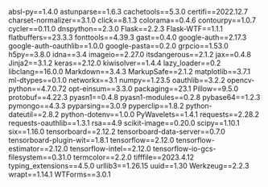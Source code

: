 absl-py==1.4.0
astunparse==1.6.3
cachetools==5.3.0
certifi==2022.12.7
charset-normalizer==3.1.0
click==8.1.3
colorama==0.4.6
contourpy==1.0.7
cycler==0.11.0
dnspython==2.3.0
Flask==2.2.3
Flask-WTF==1.1.1
flatbuffers==23.3.3
fonttools==4.39.3
gast==0.4.0
google-auth==2.17.3
google-auth-oauthlib==1.0.0
google-pasta==0.2.0
grpcio==1.53.0
h5py==3.8.0
idna==3.4
imageio==2.27.0
itsdangerous==2.1.2
jax==0.4.8
Jinja2==3.1.2
keras==2.12.0
kiwisolver==1.4.4
lazy_loader==0.2
libclang==16.0.0
Markdown==3.4.3
MarkupSafe==2.1.2
matplotlib==3.7.1
ml-dtypes==0.1.0
networkx==3.1
numpy==1.23.5
oauthlib==3.2.2
opencv-python==4.7.0.72
opt-einsum==3.3.0
packaging==23.1
Pillow==9.5.0
protobuf==4.22.3
pyasn1==0.4.8
pyasn1-modules==0.2.8
pybase64==1.2.3
pymongo==4.3.3
pyparsing==3.0.9
pyperclip==1.8.2
python-dateutil==2.8.2
python-dotenv==1.0.0
PyWavelets==1.4.1
requests==2.28.2
requests-oauthlib==1.3.1
rsa==4.9
scikit-image==0.20.0
scipy==1.10.1
six==1.16.0
tensorboard==2.12.2
tensorboard-data-server==0.7.0
tensorboard-plugin-wit==1.8.1
tensorflow==2.12.0
tensorflow-estimator==2.12.0
tensorflow-intel==2.12.0
tensorflow-io-gcs-filesystem==0.31.0
termcolor==2.2.0
tifffile==2023.4.12
typing_extensions==4.5.0
urllib3==1.26.15
uuid==1.30
Werkzeug==2.2.3
wrapt==1.14.1
WTForms==3.0.1

